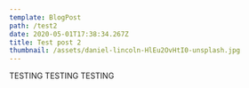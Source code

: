 ```yaml
---
template: BlogPost
path: /test2
date: 2020-05-01T17:38:34.267Z
title: Test post 2
thumbnail: /assets/daniel-lincoln-HlEu2OvHtI0-unsplash.jpg
---
```

TESTING TESTING TESTING
